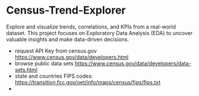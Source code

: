 # Census-Trend-Explorer
Explore and visualize trends, correlations, and KPIs from a real-world dataset. This project focuses on Exploratory Data Analysis (EDA) to uncover valuable insights and make data-driven decisions.

- request API Key from census.gov https://www.census.gov/data/developers.html
- browse public data sets https://www.census.gov/data/developers/data-sets.html
- state and countries FIPS codes: https://transition.fcc.gov/oet/info/maps/census/fips/fips.txt
- 